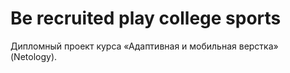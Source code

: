 # Be recruited play college sports
Дипломный проект курса «Адаптивная и мобильная верстка» (Netology).
